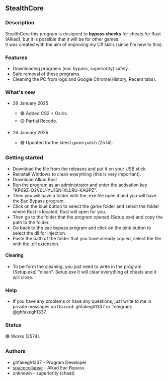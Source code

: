 ## StealthCore

### Description

StealthCore this program is designed to **bypass checks** for cheats for Rust (Alkad), but it is possible that it will be for other games. \
It was created with the aim of improving my C# skills (since I'm new to this).

### Features

- Downloading programs (eac bypass, superiority) safely.
- Safe removal of these programs.
- Cleaning the PC from logs and Google Chrome(History, Recent tabs).

### What's new

* 28 January 2025
  * 🟢 Added CS2 + Osiris.
  * 🟡 Partial Recode.

* 26 January 2025
  * 🟢 Updated for the latest game patch (2574).

### Getting started

- Download the file from the releases and put it on your USB stick.
- Reinstall Windows to clean everything (this is very important).
- Download Alkad Rust
- Run the program as an administrator and enter the activation key "KP69Z-O2V6U-YU1SN-XLLRU-KAGPZ".
- Then you will have a folder with the .exe file open it and you will have the Eac Bypass program.
- Click on the blue button to select the game folder and select the folder where Rust is located, Rust will open for you.
- Then go to the folder that the program opened (Setup.exe) and copy the path to the folder.
- Go back to the eac bypass program and click on the pink button to select the dll for injection.
- Paste the path of the folder that you have already copied, select the file with the .dll extension.
#### Clearing
- To perform the cleaning, you just need to write in the program (Setup.exe) "clean". Setup.exe It will clear everything of cheats and it will close.

### Help

- If you have any problems or have any questions, just write to me in private messages on Discord: ghfakegh1337 or Telegram: @ghfakegh1337.

### Status

🟢 Works (2574).

### Authors

- ghfakegh1337 - Program Developer
- [spacecollapse](https://github.com/spacecollapse/alkad-eac-bypass) - Alkad Eac Bypass
- unknown - superiority (cheat)
